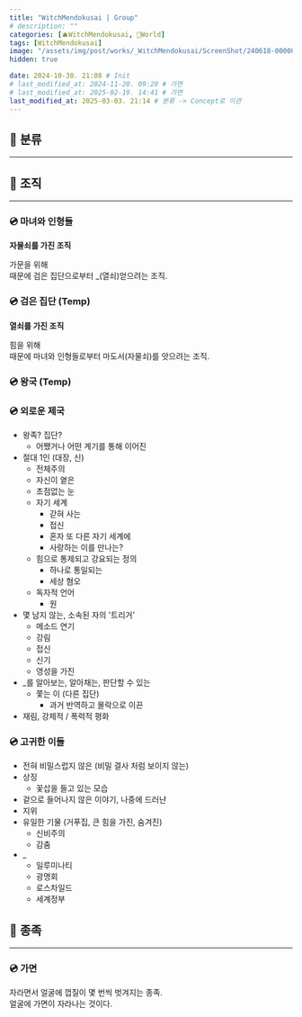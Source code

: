 ```yaml
---
title: "WitchMendokusai | Group"
# description: ""
categories: [🫐WitchMendokusai, 🥥World]
tags: [WitchMendokusai]
image: "/assets/img/post/works/_WitchMendokusai/ScreenShot/240618-000000.png"
hidden: true

date: 2024-10-30. 21:08 # Init
# last_modified_at: 2024-11-20. 09:20 # 가면
# last_modified_at: 2025-02-19. 14:41 # 가면
last_modified_at: 2025-03-03. 21:14 # 분류 -> Concept로 이관
---
```


## 📀 분류

---

## 📀 조직

---

### 💿 마녀와 인형들

**자물쇠를 가진 조직**  

가문을 위해  
때문에 검은 집단으로부터 _(열쇠)얻으려는 조직.  

### 💿 검은 집단 (Temp)

**열쇠를 가진 조직**  

힘을 위해  
때문에 마녀와 인형들로부터 마도서(자물쇠)를 앗으려는 조직.  

### 💿 왕국 (Temp)

### 💿 외로운 제국

- 왕족? 집단?
  - 어쨌거나 어떤 계기를 통해 이어진
- 절대 1인 (대장, 신)
  - 전체주의
  - 자신이 옅은
  - 초점없는 눈
  - 자기 세계
    - 갇혀 사는
    - 접신
    - 혼자 또 다른 자기 세계에
    - 사랑하는 이를 만나는?
  - 힘으로 통제되고 강요되는 정의
    - 하나로 통일되는
    - 세상 혐오
  - 독자적 언어
    - 원
- 몇 남지 않는, 소속된 자의 '트리거'
  - 메소드 연기
  - 강림
  - 접신
  - 신기
  - 영성을 가진
- _를 알아보는, 알아채는, 판단할 수 있는
  - 쫓는 이 (다른 집단)
    - 과거 반역하고 몰락으로 이끈
- 재림, 강제적 / 폭력적 평화

### 💿 고귀한 이들

- 전혀 비밀스럽지 않은 (비밀 결사 처럼 보이지 않는)
- 상징
  - 꽃삽을 들고 있는 모습
- 겉으로 들어나지 않은 이야기, 나중에 드러난
- 지위
- 유일한 기물 (거푸집, 큰 힘을 가진, 숨겨진)
  - 신비주의
  - 감춤
- _
  - 일루미나티
  - 광명회
  - 로스차일드
  - 세계정부

## 📀 종족

---

### 💿 가면

자라면서 얼굴에 껍질이 몇 번씩 벗겨지는 종족.  
얼굴에 가면이 자라나는 것이다.  
